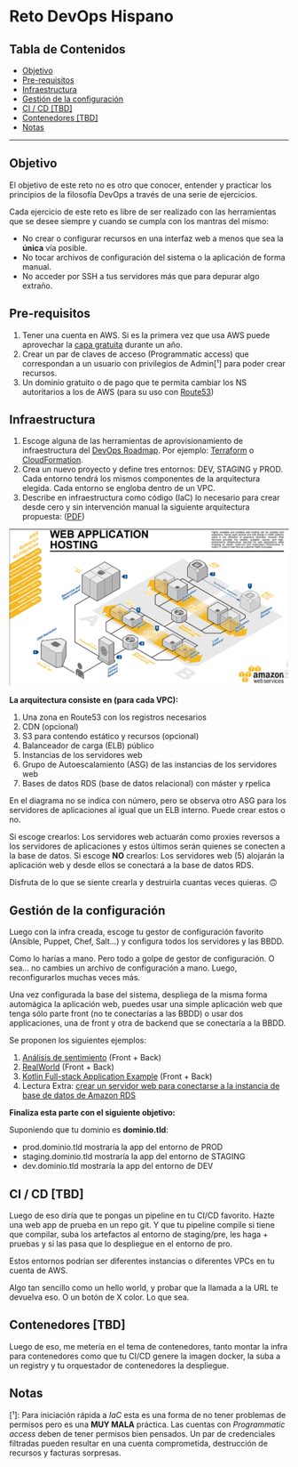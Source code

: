 # Reto DevOps Hispano <!-- omit in toc -->

## Tabla de Contenidos <!-- omit in toc -->

- [Objetivo](#objetivo)
- [Pre-requisitos](#pre-requisitos)
- [Infraestructura](#infraestructura)
- [Gestión de la configuración](#gestión-de-la-configuración)
- [CI / CD [TBD]](#ci--cd-tbd)
- [Contenedores [TBD]](#contenedores-tbd)
- [Notas](#notas)

---------------------------------------------------------------------

## Objetivo

El objetivo de este reto no es otro que conocer, entender y practicar los principios de la filosofía DevOps a través de una serie de ejercicios.

Cada ejercicio de este reto es libre de ser realizado con las herramientas que se desee siempre y cuando se cumpla con los mantras del mismo:

- No crear o configurar recursos en una interfaz web a menos que sea la **única** vía posible.
- No tocar archivos de configuración del sistema o la aplicación de forma manual.
- No acceder por SSH a tus servidores más que para depurar algo extraño.

## Pre-requisitos

1. Tener una cuenta en AWS. Si es la primera vez que usa AWS puede aprovechar la [capa gratuita][1] durante un año.
2. Crear un par de claves de acceso (Programmatic access) que correspondan a un usuario con privilegios de Admin[¹] para poder crear recursos.
3. Un dominio gratuito o de pago que te permita cambiar los NS autoritarios a los de AWS (para su uso con [Route53][2])

## Infraestructura

1. Escoge alguna de las herramientas de aprovisionamiento de infraestructura del [DevOps Roadmap][3]. Por ejemplo: [Terraform][4] o [CloudFormation][5].
2. Crea un nuevo proyecto y define tres entornos: DEV, STAGING y PROD. Cada entorno tendrá los mismos componentes de la arquitectura elegida. Cada entorno se engloba dentro de un VPC.
3. Describe en infraestructura como código (IaC) lo necesario para crear desde cero y sin intervención manual la siguiente arquitectura propuesta: ([PDF][6])

![arquitectura-alojamiento-aplicaciones-web](images/aws-web-hosting-architecture.png  "Arquitectura de Alojamiento de aplicaciones web")

**La arquitectura consiste en (para cada VPC):**

1. Una zona en Route53 con los registros necesarios
2. CDN (opcional)
3. S3 para contendo estático y recursos (opcional)
4. Balanceador de carga  (ELB) público
5. Instancias de los servidores web
6. Grupo de Autoescalamiento (ASG) de las instancias de los servidores web
7. Bases de datos RDS (base de datos relacional) con máster y rpelica

En el diagrama no se indica con número, pero se observa otro ASG para los servidores de aplicaciones al igual que un ELB interno. Puede crear estos o no.

Si escoge crearlos: Los servidores web actuarán como proxies reversos a los servidores de aplicaciones y estos últimos serán quienes se conecten a la base de datos.
Si escoge **NO** crearlos: Los servidores web (5) alojarán la aplicación web y desde ellos se conectará a la base de datos RDS.

Disfruta de lo que se siente crearla y destruirla cuantas veces quieras. 🙃

## Gestión de la configuración

Luego con la infra creada, escoge tu gestor de configuración favorito (Ansible, Puppet, Chef, Salt...) y configura todos los servidores y las BBDD.

Como lo harías a mano. Pero todo a golpe de gestor de configuración. O sea... no cambies un archivo de configuración a mano. Luego, reconfigurarlos muchas veces más.

Una vez configurada la base del sistema, despliega de la misma forma automágica la aplicación web, puedes usar una simple aplicación web que tenga sólo parte front (no te conectarías a las BBDD) o usar dos applicaciones, una de front y otra de backend que se conectaría a la BBDD.

Se proponen los siguientes ejemplos:

1. [Análisis de sentimiento][7]  (Front + Back)
2. [RealWorld][8]  (Front + Back)
3. [Kotlin Full-stack Application Example][9] (Front +  Back)
4. Lectura Extra: [crear un servidor web para conectarse a la instancia de base de datos de Amazon RDS][10]

**Finaliza esta parte con el siguiente objetivo:**

Suponiendo que tu dominio es **dominio.tld**:

- prod.dominio.tld mostraría la app del entorno de PROD
- staging.dominio.tld mostraría la app del entorno de STAGING
- dev.dominio.tld mostraría la app del entorno de DEV

## CI / CD [TBD]

Luego de eso diría que te pongas un pipeline en tu CI/CD favorito. Hazte una web app de prueba en un repo git. Y que tu pipeline compile si tiene que compilar, suba los artefactos al entorno de staging/pre, les haga +  pruebas y si las pasa que lo despliegue en el entorno de pro.

Estos entornos podrían ser diferentes instancias  o diferentes VPCs en tu cuenta de AWS.

Algo tan sencillo como un hello world, y probar que la llamada a la URL te devuelva eso. O un botón de X color. Lo que sea.

## Contenedores [TBD]

Luego de eso, me metería en el tema de contenedores, tanto montar la infra para contenedores como que tu CI/CD genere la imagen docker, la suba a un registry y tu orquestador de contenedores la despliegue.

## Notas

[¹]: Para iniciación rápida a _IaC_ esta es una forma de no tener problemas de permisos pero es una **MUY MALA** práctica. Las cuentas con _Programmatic access_ deben de tener permisos bien pensados. Un par de credenciales filtradas pueden resultar en una cuenta comprometida, destrucción de recursos y facturas sorpresas.

[1]: https://aws.amazon.com/es/free/
[2]: https://aws.amazon.com/es/route53/
[3]: https://github.com/kamranahmedse/developer-roadmap#devops-roadmap
[4]: https://www.terraform.io/
[5]: https://aws.amazon.com/es/cloudformation/
[6]: https://media.amazonwebservices.com/architecturecenter/AWS_ac_ra_web_01.pdf
[7]: https://github.com/rinormaloku/k8s-mastery
[8]: https://github.com/gothinkster/realworld
[9]: https://github.com/Kotlin/kotlin-fullstack-sample
[10]: https://docs.aws.amazon.com/es_es/AmazonRDS/latest/UserGuide/CHAP_Tutorials.WebServerDB.CreateWebServer.html
